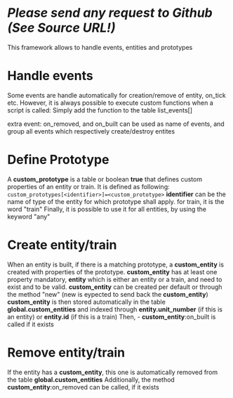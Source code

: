# *_Please send any request to Github (See Source URL!)_*
This framework allows to handle events, entities and prototypes
# Handle events
Some events are handle automatically for creation/remove of entity, on_tick etc.
However, it is always possible to execute custom functions when a script is called:
Simply add the function to the table list_events[<name of the evemt>]

extra event: on_removed, and on_built can be used as name of events, and group all events which respectively create/destroy entites

# Define Prototype
A __custom_prototype__ is a table or boolean **true** that defines custom properties of an entity or train.
It is defined as following:
``` custom_prototypes[<identifier>]=<custom_prototype> ```
__identifier__ can be the name of type of the entity for which prototype shall apply.
for train, it is the word "train"
Finally, it is possible to use it for all entities, by using the keyword "any"

# Create entity/train
When an entity is built, if there is a matching prototype, a __custom_entity__ is created with properties of the prototype. 
__custom_entity__ has at least one property mandatory, __entity__ which is either an entity or a train, and need to exist and to be valid.
__custom_entity__ can be created per default or through the method "new" (new is eypected to send back the __custom_entity__)
__custom_entity__ is then stored automatically in the table __global.custom_entities__
 and indexed through __entity.unit_number__ (if this is an entity) or __entity.id__ (if this is a train) 
Then, - __custom_entity__:on_built is called if it exists

# Remove entity/train
If the entity has a __custom_entity__, this one is automatically removed from the table __global.custom_entities__
Additionally, the method __custom_entity__:on_removed can be called, if it exists
